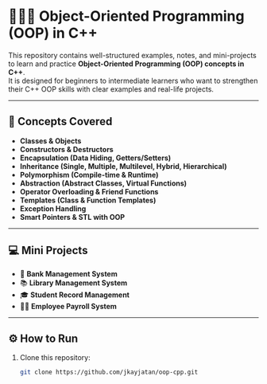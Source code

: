 # 👨🏻‍🏫 Object-Oriented Programming (OOP) in C++

This repository contains well-structured examples, notes, and mini-projects to learn and practice **Object-Oriented Programming (OOP) concepts in C++**.  
It is designed for beginners to intermediate learners who want to strengthen their C++ OOP skills with clear examples and real-life projects.

---

## 🧩 Concepts Covered
- **Classes & Objects**  
- **Constructors & Destructors**  
- **Encapsulation (Data Hiding, Getters/Setters)**  
- **Inheritance (Single, Multiple, Multilevel, Hybrid, Hierarchical)**  
- **Polymorphism (Compile-time & Runtime)**  
- **Abstraction (Abstract Classes, Virtual Functions)**  
- **Operator Overloading & Friend Functions**  
- **Templates (Class & Function Templates)**  
- **Exception Handling**  
- **Smart Pointers & STL with OOP**  

---

## 💻 Mini Projects
- 🏦 **Bank Management System**  
- 📚 **Library Management System**  
- 🎓 **Student Record Management**  
- 👨‍💼 **Employee Payroll System**  

---

## ⚙️ How to Run
1. Clone this repository:
   ```bash
   git clone https://github.com/jkayjatan/oop-cpp.git
